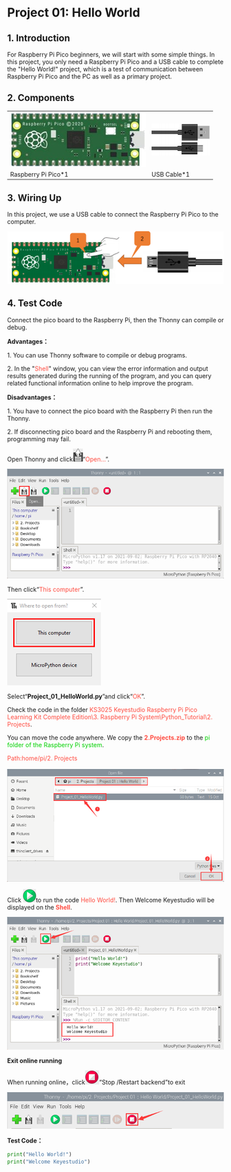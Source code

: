 # Project 01: Hello World

## 1. Introduction
    
For Raspberry Pi Pico beginners, we will start with some simple things. In this project, you only need a Raspberry Pi Pico and a USB cable to complete the "Hello World\!" project, which is a test of communication between Raspberry Pi Pico and the PC as well as a primary project.
    
## 2. Components

<table>
<tbody>
<tr class="odd">
<td><img src="https://raw.githubusercontent.com/keyestudio/KS3025-KS3025F-Keyestudio-Raspberry-Pi-Pico-Learning-Kit-Complete-Edition-Raspberry-Pi/master/media/2e2bec86b3985dab2f1c07dfdb89ba73.jpeg" /></td>
<td><img src="https://raw.githubusercontent.com/keyestudio/KS3025-KS3025F-Keyestudio-Raspberry-Pi-Pico-Learning-Kit-Complete-Edition-Raspberry-Pi/master/media/3bdcc62cfa661d2b860a76e28537e21e.png" /></td>
</tr>
<tr class="even">
<td>Raspberry Pi Pico*1</td>
<td>USB Cable*1</td>
</tr>
</tbody>
</table>

## 3. Wiring Up
    
In this project, we use a USB cable to connect the Raspberry Pi Pico to the computer.
    
![](/media/img-20231012090112.png)
    
## 4. Test Code
    
Connect the pico board to the Raspberry Pi, then the Thonny can compile or debug.
    
**Advantages：**
    
1\. You can use Thonny software to compile or debug programs.
    
2\. In the "<span style="color: rgb(255, 76, 65);">Shell</span>" window, you can view the error information and output results generated during the running of the program, and you can query related functional information online to help improve the program.
    
   
**Disadvantages：**

1\. You have to connect the pico board with the Raspberry Pi then run the Thonny.
    
2\. If disconnecting pico board and the Raspberry Pi and rebooting them, programming may fail.
    
Open Thonny and click![](/media/aedf8b88905c3cbb3c9c7015f14d3c74.png)“<span style="color: rgb(255, 76, 65);">Open...</span>”.
    
![](/media/0da7962f717a49547b37a223f78bd4c6.png)
    
Then click“<span style="color: rgb(255, 76, 65);">This computer</span>”.
    
![](/media/5bdbc66ef89b41a53e46696c07b2c282.png)
    
Select“**Project\_01\_HelloWorld.py**”and click“<span style="color: rgb(255, 76, 65);">OK</span>”.
    
Check the code in the folder <span style="color: rgb(255, 76, 65);">KS3025 Keyestudio Raspberry Pi Pico Learning Kit Complete Edition\\3. Raspberry Pi System\\Python\_Tutorial\\2. Projects</span>.
    
You can move the code anywhere. We copy the <span style="color: rgb(255, 76, 65);">**2.Projects.zip**</span> to the <span style="color: rgb(0, 209, 0);">pi folder of the Raspberry Pi system</span>.
    
<span style="color: rgb(255, 76, 65);">Path:home/pi/2. Projects</span>
<br>
<br> 
![](/media/d2395e9b262a28bd14ae7727e4e1f8c4.png)

Click ![](/media/bb4d9305714a178069d277b20e0934b7.png)to run the code <span style="color: rgb(255, 76, 65);">Hello World\!</span>. Then Welcome Keyestudio will be displayed on the <span style="color: rgb(255, 76, 65);">**Shell**</span>.

![](/media/0e8e900658e71b157e1f5b41f224a93c.png)

**Exit online running**

When running online，click![](/media/32e03e9d4211e9ef97c1d2b18f05c902.png)“Stop /Restart backend”to exit

![](/media/92ea345930ed8be1b8e04b341f20f2b6.png)

**Test Code：**

```Python
print("Hello World!")
print("Welcome Keyestudio")
```
